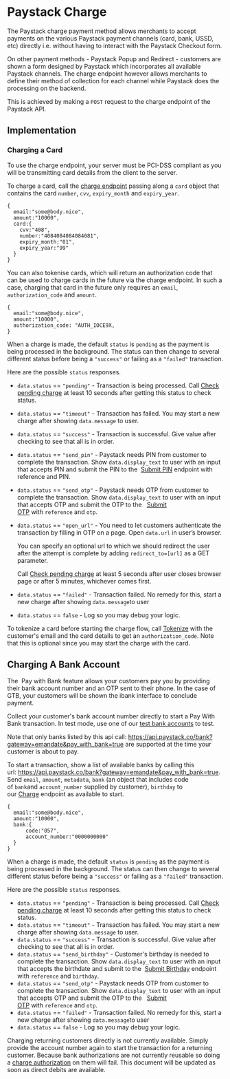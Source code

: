 # Paystack Charge

The Paystack charge payment method allows merchants to accept payments on the various Paystack payment channels (card, bank, USSD, etc) directly i.e. without having to interact with the Paystack Checkout form.

On other payment methods - Paystack Popup and Redirect - customers are shown a form designed by Paystack which incorporates all available Paystack channels. The charge endpoint however allows merchants to define their method of collection for each channel while Paystack does the processing on the backend.

This is achieved by making a `POST` request to the charge endpoint of the Paystack API.

## Implementation

### Charging a Card

To use the charge endpoint, your server must be PCI-DSS compliant as you will be transmitting card details from the client to the server.

To charge a card, call the [charge endpoint](https://developers.paystack.co/reference#charge) passing along a `card` object that contains the card `number`, `cvv`, `expiry_month` and `expiry_year`. 

```
{
  email:"some@body.nice",
  amount:"10000",
  card:{
    cvv:"408",
    number:"4084084084084081",
    expiry_month:"01",
    expiry_year:"99"
  }
}
```

You can also tokenise cards, which will return an authorization code that can be used to charge cards in the future via the charge endpoint. In such a case, charging that card in the future only requires an `email`, `authorization_code` and `amount`.

```
{
  email:"some@body.nice",
  amount:"10000",
  authorization_code: "AUTH_IOCE9X,
}
```

When a charge is made, the default `status` is `pending` as the payment is being processed in the background. The status can then change to several different status before being a `"success"` or failing as a `"failed"` transaction.

Here are the possible `status` responses.

- `data.status` == `"pending"` - Transaction is being processed. Call [Check pending charge](https://developers.paystack.co/reference#check-pending-charge) at least 10 seconds after getting this status to check status.

- `data.status` == `"timeout"` - Transaction has failed. You may start a new charge after showing `data.message` to user.

- `data.status` == `"success"` - Transaction is successful. Give value after checking to see that all is in order.

- `data.status` == `"send_pin"` - Paystack needs PIN from customer to complete the transaction. Show `data.display_text` to user with an input that accepts PIN and submit the PIN to the  [Submit PIN](https://developers.paystack.co/reference#submit-pin) endpoint with reference and PIN.

- `data.status` == `"send_otp"` - Paystack needs OTP from customer to complete the transaction. Show `data.display_text` to user with an input that accepts OTP and submit the OTP to the   [Submit OTP](https://developers.paystack.co/reference#submit-otp) with `reference` and `otp`.

- `data.status` == `"open_url"` - You need to let customers authenticate the transaction by filling in OTP on a page. Open `data.url` in user’s browser.

  You can specify an optional url to which we should redirect the user after the attempt is complete by adding `redirect_to=[url]` as a GET parameter.

  Call [Check pending charge](https://developers.paystack.co/reference#check-pending-charge) at least 5 seconds after user closes browser page or after 5 minutes, whichever comes first.

- `data.status` == `"failed"` - Transaction failed. No remedy for this, start a new charge after showing `data.message`to user

- `data.status` == `false` - Log so you may debug your logic.

To tokenize a card before starting the charge flow, call [Tokenize](https://developers.paystack.co/reference#charge-tokenize) with the customer's email and the card details to get an `authorization_code`. Note that this is optional since you may start the charge with the card.

## Charging A Bank Account

The  Pay with Bank feature allows your customers pay you by providing their bank account number and an OTP sent to their phone. In the case of GTB, your customers will be shown the ibank interface to conclude payment.

Collect your customer's bank account number directly to start a Pay With Bank transaction. In test mode, use one of our [test bank accounts](https://developers.paystack.co/v1.0/docs/test-bank-accounts) to test. 

Note that only banks listed by this api call: <https://api.paystack.co/bank?gateway=emandate&pay_with_bank=true> are supported at the time your customer is about to pay.

To start a transaction, show a list of available banks by calling this url: <https://api.paystack.co/bank?gateway=emandate&pay_with_bank=true>. Send `email`, `amount`, `metadata`, `bank` (an object that includes code of `bank`and `account_number` supplied by customer), `birthday` to our [Charge](https://developers.paystack.co/reference#charge) endpoint as available to start.

```
{
  email:"some@body.nice",
  amount:"10000",
  bank:{
      code:"057",
      account_number:"0000000000"
  }
}
```

When a charge is made, the default `status` is `pending` as the payment is being processed in the background. The status can then change to several different status before being a `"success"` or failing as a `"failed"` transaction.

Here are the possible `status` responses.

- `data.status` == `"pending"` - Transaction is being processed. Call [Check pending charge](https://developers.paystack.co/reference#check-pending-charge) at least 10 seconds after getting this status to check status.
- `data.status` == `"timeout"` - Transaction has failed. You may start a new charge after showing `data.message` to user.
- `data.status` == `"success"` - Transaction is successful. Give value after checking to see that all is in order.
- `data.status` == `"send_birthday"` - Customer's birthday is needed to complete the transaction. Show `data.display_text` to user with an input that accepts the birthdate and submit to the  [Submit Birthday](https://developers.paystack.co/reference#submit-birthday) endpoint with `reference` and `birthday`.
- `data.status` == `"send_otp"` - Paystack needs OTP from customer to complete the transaction. Show `data.display_text` to user with an input that accepts OTP and submit the OTP to the   [Submit OTP](https://developers.paystack.co/reference#submit-otp) with `reference` and `otp`.
- `data.status` == `"failed"` - Transaction failed. No remedy for this, start a new charge after showing `data.message`to user
- `data.status` == `false` - Log so you may debug your logic.

Charging returning customers directly is not currently available. Simply provide the account number again to start the transaction for a returning customer. Because bank authorizations are not currently reusable so doing a [charge authorization](https://developers.paystack.co/reference#charge-authorization) on them will fail. This document will be updated as soon as direct debits are available.